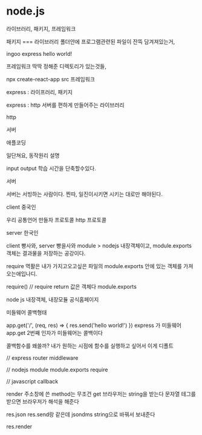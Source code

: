 # node.js

라이브러리, 패키지, 프레임워크

패키지 === 라이브러리
폴더안에 프로그램관련된 파일이 잔뜩 담겨져있는거,

ingoo express hello world!

프레임워크
딱딱 정해준 디렉토리가 있는것들,

npx create-react-app
src 
    프레임워크

express : 라이프러리, 패키지

express : http 서버를 편하게 만들어주는 라이브러리

http

서버 

애플코딩

일단쳐요, 동작원리 설명

input output
학습 시간을 단축할수있다.


서버

서버는 서빙하는 사람이다.
찐따, 일진이시키면 시키는 대로만 해야된다.

client 중국인

우리 공통언어 만들자 프로토콜
http 프로토콜

server 한국인


client 빵사와,
server 빵을사와
module > nodejs 내장객체이고,
module.exports 객체는 결과물을 저장하는 공강이다.

require 역활은 내가 가지고오고싶은 파일의 module.exports 안에 있는 객체를 가져오는애입나디.

require()       // require return 값은 객체다
module.exports

node js 내장객체, 내장모듈
공식홈페이지

미들웨어 콜백형태

app.get('/', (req, res) => {
    res.send('hello world!')
})
express 가 미들웨어 app.get 2번째 인자가 미들웨어는 콜백이다

콜백함수를 왜쓸까?
내가 원하는 시점에 함수를 실행하고 싶어서 이게 디폴트

// express
router
middleware

// nodejs
module
module.exports
require

// javascript
callback

render
주소창에 쓴 method는 무조건 get
브라우저는 string을 받는다 문자열
테그를 받으면 브라우저가 해석을 해준다

res.json res.send랑 같은데 jsondms string으로 바꿔서 보내준다

res.render
